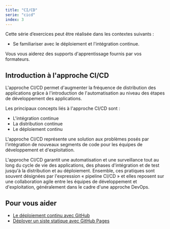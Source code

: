```yaml
---
title: "CI/CD"
serie: "cicd"
index: 3
---
```


Cette série d’exercices peut être réalisée dans les contextes suivants :

- Se familiariser avec le déploiement et l'intégration continue.

Vous vous aiderez des supports d'apprentissage fournis par vos formateurs.

## Introduction à l'approche CI/CD

L'approche CI/CD permet d'augmenter la fréquence de distribution des applications grâce à l'introduction de l'automatisation au niveau des étapes de développement des applications. 

Les principaux concepts liés à l'approche CI/CD sont : 

- L'intégration continue
- La distribution continue 
- Le déploiement continu

L'approche CI/CD représente une solution aux problèmes posés par l'intégration de nouveaux segments de code pour les équipes de développement et d'exploitation.

L'approche CI/CD garantit une automatisation et une surveillance tout au long du cycle de vie des applications, des phases d'intégration et de test jusqu'à la distribution et au déploiement. Ensemble, ces pratiques sont souvent désignées par l'expression « pipeline CI/CD » et elles reposent sur une collaboration agile entre les équipes de développement et d'exploitation, généralement dans le cadre d'une approche DevOps.

## Pour vous aider

- [Le déploiement continu avec GitHub](https://docs.github.com/fr/github-ae@latest/actions/deployment/about-deployments/deploying-with-github-actions)
- [Déployer un siste statique avec GitHub Pages](https://docs.github.com/fr/pages)

